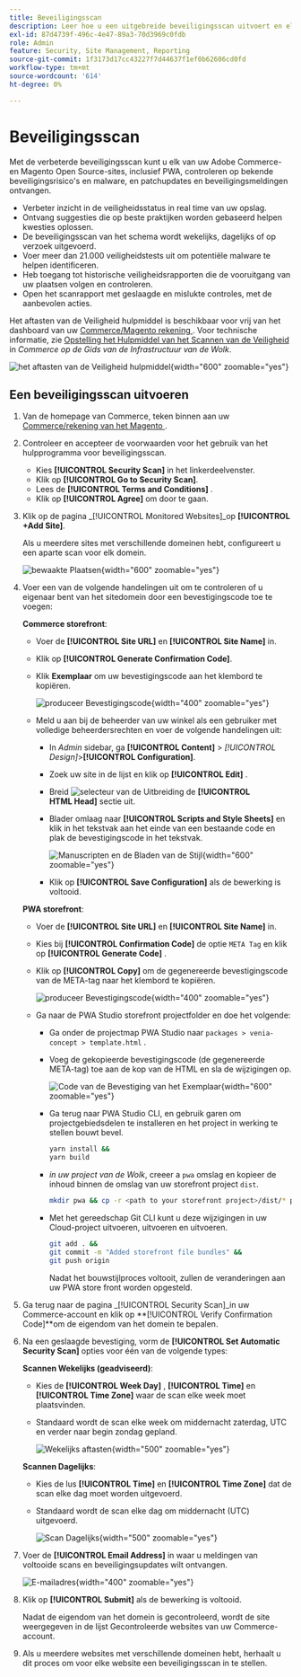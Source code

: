 ```yaml
---
title: Beveiligingsscan
description: Leer hoe u een uitgebreide beveiligingsscan uitvoert en elk van uw Adobe Commerce- en Magento Open Source-sites controleert.
exl-id: 87d4739f-496c-4e47-89a3-70d3969c0fdb
role: Admin
feature: Security, Site Management, Reporting
source-git-commit: 1f3173d17cc43227f7d44637f1ef0b62606cd0fd
workflow-type: tm+mt
source-wordcount: '614'
ht-degree: 0%

---
```


# Beveiligingsscan

Met de verbeterde beveiligingsscan kunt u elk van uw Adobe Commerce- en Magento Open Source-sites, inclusief PWA, controleren op bekende beveiligingsrisico&#39;s en malware, en patchupdates en beveiligingsmeldingen ontvangen.

- Verbeter inzicht in de veiligheidsstatus in real time van uw opslag.
- Ontvang suggesties die op beste praktijken worden gebaseerd helpen kwesties oplossen.
- De beveiligingsscan van het schema wordt wekelijks, dagelijks of op verzoek uitgevoerd.
- Voer meer dan 21.000 veiligheidstests uit om potentiële malware te helpen identificeren.
- Heb toegang tot historische veiligheidsrapporten die de vooruitgang van uw plaatsen volgen en controleren.
- Open het scanrapport met geslaagde en mislukte controles, met de aanbevolen acties.

Het aftasten van de Veiligheid hulpmiddel is beschikbaar voor vrij van het dashboard van uw [ Commerce/Magento rekening ](../getting-started/commerce-account-create.md). Voor technische informatie, zie [ Opstelling het Hulpmiddel van het Scannen van de Veiligheid ](https://experienceleague.adobe.com/docs/commerce-cloud-service/user-guide/launch/overview.html#set-up-the-security-scan-tool) in _Commerce op de Gids van de Infrastructuur van de Wolk_.

![ het aftasten van de Veiligheid hulpmiddel ](./assets/magento-security-scan.png){width="600" zoomable="yes"}

## Een beveiligingsscan uitvoeren

1. Van de homepage van Commerce, teken binnen aan uw [ Commerce/rekening van het Magento ](../getting-started/commerce-account-create.md).

1. Controleer en accepteer de voorwaarden voor het gebruik van het hulpprogramma voor beveiligingsscan.

   - Kies **[!UICONTROL Security Scan]** in het linkerdeelvenster.
   - Klik op **[!UICONTROL Go to Security Scan]**.
   - Lees de **[!UICONTROL Terms and Conditions]** .
   - Klik op **[!UICONTROL Agree]** om door te gaan.

1. Klik op de pagina _[!UICONTROL Monitored Websites]_op **[!UICONTROL +Add Site]**.

   Als u meerdere sites met verschillende domeinen hebt, configureert u een aparte scan voor elk domein.

   ![ bewaakte Plaatsen ](./assets/monitored-website.png){width="600" zoomable="yes"}

1. Voer een van de volgende handelingen uit om te controleren of u eigenaar bent van het sitedomein door een bevestigingscode toe te voegen:

   **Commerce storefront**:

   - Voer de **[!UICONTROL Site URL]** en **[!UICONTROL Site Name]** in.
   - Klik op **[!UICONTROL Generate Confirmation Code]**.
   - Klik **Exemplaar** om uw bevestigingscode aan het klembord te kopiëren.

     ![ produceer Bevestigingscode ](./assets/scan-site1.png){width="400" zoomable="yes"}

   - Meld u aan bij de beheerder van uw winkel als een gebruiker met volledige beheerdersrechten en voer de volgende handelingen uit:

      - In _Admin_ sidebar, ga **[!UICONTROL Content]** > _[!UICONTROL Design]_>**[!UICONTROL Configuration]**.
      - Zoek uw site in de lijst en klik op **[!UICONTROL Edit]** .
      - Breid ![ selecteur van de Uitbreiding ](../assets/icon-display-expand.png) de **[!UICONTROL HTML Head]** sectie uit.
      - Blader omlaag naar **[!UICONTROL Scripts and Style Sheets]** en klik in het tekstvak aan het einde van een bestaande code en plak de bevestigingscode in het tekstvak.

        ![ Manuscripten en de Bladen van de Stijl ](./assets/scan-paste-code.png){width="600" zoomable="yes"}

      - Klik op **[!UICONTROL Save Configuration]** als de bewerking is voltooid.

   **PWA storefront**:

   - Voer de **[!UICONTROL Site URL]** en **[!UICONTROL Site Name]** in.

   - Kies bij **[!UICONTROL Confirmation Code]** de optie `META Tag` en klik op **[!UICONTROL Generate Code]** .

   - Klik op **[!UICONTROL Copy]** om de gegenereerde bevestigingscode van de META-tag naar het klembord te kopiëren.

     ![ produceer Bevestigingscode ](./assets/scan-site2.png){width="400" zoomable="yes"}

   - Ga naar de PWA Studio storefront projectfolder en doe het volgende:

      - Ga onder de projectmap PWA Studio naar `packages > venia-concept > template.html` .
      - Voeg de gekopieerde bevestigingscode (de gegenereerde META-tag) toe aan de kop van de HTML en sla de wijzigingen op.

        ![ Code van de Bevestiging van het Exemplaar ](./assets/code-pwa.png){width="600" zoomable="yes"}

      - Ga terug naar PWA Studio CLI, en gebruik garen om projectgebiedsdelen te installeren en het project in werking te stellen bouwt bevel.

        ```sh
        yarn install &&
        yarn build
        ```

      - *in uw project van de Wolk*, creeer a `pwa` omslag en kopieer de inhoud binnen de omslag van uw storefront project `dist`.

        ```sh
        mkdir pwa && cp -r <path to your storefront project>/dist/* pwa
        ```

      - Met het gereedschap Git CLI kunt u deze wijzigingen in uw Cloud-project uitvoeren, uitvoeren en uitvoeren.

        ```sh
        git add . &&
        git commit -m "Added storefront file bundles" &&
        git push origin
        ```

        Nadat het bouwstijlproces voltooit, zullen de veranderingen aan uw PWA store front worden opgesteld.

1. Ga terug naar de pagina _[!UICONTROL Security Scan]_in uw Commerce-account en klik op **[!UICONTROL Verify Confirmation Code]**om de eigendom van het domein te bepalen.

1. Na een geslaagde bevestiging, vorm de **[!UICONTROL Set Automatic Security Scan]** opties voor één van de volgende types:

   **Scannen Wekelijks (geadviseerd)**:

   - Kies de **[!UICONTROL Week Day]** , **[!UICONTROL Time]** en **[!UICONTROL Time Zone]** waar de scan elke week moet plaatsvinden.
   - Standaard wordt de scan elke week om middernacht zaterdag, UTC en verder naar begin zondag gepland.

     ![ Wekelijks aftasten ](./assets/scan-weekly.png){width="500" zoomable="yes"}

   **Scannen Dagelijks**:

   - Kies de lus **[!UICONTROL Time]** en **[!UICONTROL Time Zone]** dat de scan elke dag moet worden uitgevoerd.
   - Standaard wordt de scan elke dag om middernacht (UTC) uitgevoerd.

     ![ Scan Dagelijks ](./assets/scan-daily.png){width="500" zoomable="yes"}

1. Voer de **[!UICONTROL Email Address]** in waar u meldingen van voltooide scans en beveiligingsupdates wilt ontvangen.

   ![ E-mailadres ](./assets/scan-notification-email.png){width="400" zoomable="yes"}

1. Klik op **[!UICONTROL Submit]** als de bewerking is voltooid.

   Nadat de eigendom van het domein is gecontroleerd, wordt de site weergegeven in de lijst Gecontroleerde websites van uw Commerce-account.

1. Als u meerdere websites met verschillende domeinen hebt, herhaalt u dit proces om voor elke website een beveiligingsscan in te stellen.
